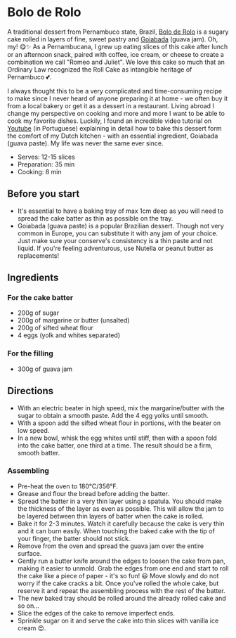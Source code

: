 # Bolo de Rolo

A traditional dessert from Pernambuco state, Brazil, [Bolo de Rolo](https://en.wikipedia.org/wiki/Bolo_de_rolo) is a sugary cake rolled in layers of fine, sweet pastry and [Goiabada](https://en.wikipedia.org/wiki/Goiabada) (guava jam). Oh, my! 😋✨ As a Pernambucana, I grew up eating slices of this cake after lunch or an afternoon snack, paired with coffee, ice cream, or cheese to create a combination we call "Romeo and Juliet". We love this cake so much that an Ordinary Law recognized the Roll Cake as intangible heritage of Pernambuco 💕.

I always thought this to be a very complicated and time-consuming recipe to make since I never heard of anyone preparing it at home - we often buy it from a local bakery or get it as a dessert in a restaurant. Living abroad I change my perspective on cooking and more and more I want to be able to cook my favorite dishes. Luckily, I found an incredible video tutorial on [Youtube](https://youtu.be/vbAjhGzXakM) (in Portuguese) explaining in detail how to bake this dessert form the comfort of my Dutch kitchen - with an essential ingredient, Goiabada (guava paste). My life was never the same ever since.

- Serves: 12-15 slices
- Preparation: 35 min
- Cooking: 8 min

## Before you start
- It's essential to have a baking tray of max 1cm deep as you will need to spread the cake batter as thin as possible on the tray.
- Goiabada (guava paste) is a popular Brazilian dessert. Though not very common in Europe, you can substitute it with any jam of your choice. Just make sure your conserve's consistency is a thin paste and not liquid. If you're feeling adventurous, use Nutella or peanut butter as replacements!

## Ingredients
### For the cake batter
- 200g of sugar
- 200g of margarine or butter (unsalted)
- 200g of sifted wheat flour
- 4 eggs (yolk and whites separated)

### For the filling
- 300g of guava jam

## Directions
- With an electric beater in high speed, mix the margarine/butter with the sugar to obtain a smooth paste. Add the 4 egg yolks until smooth.
- With a spoon add the sifted wheat flour in portions, with the beater on low speed.
- In a new bowl, whisk the egg whites until stiff, then with a spoon fold into the cake batter, one third at a time. The result should be a firm, smooth batter.

### Assembling
- Pre-heat the oven to 180°C/356°F.
- Grease and flour the bread before adding the batter.
- Spread the batter in a very thin layer using a spatula. You should make the thickness of the layer as even as possible. This will allow the jam to be layered between thin layers of batter when the cake is rolled.
- Bake it for 2-3 minutes. Watch it carefully because the cake is very thin and it can burn easily. When touching the baked cake with the tip of your finger, the batter should not stick.
- Remove from the oven and spread the guava jam over the entire surface.
- Gently run a butter knife around the edges to loosen the cake from pan, making it easier to unmold. Grab the edges from one end and start to roll the cake like a piece of paper - it's so fun! 😃 Move slowly and do not worry if the cake cracks a bit. Once you've rolled the whole cake, but reserve it and repeat the assembling process with the rest of the batter.
- The new baked tray should be rolled around the already rolled cake and so on...
- Slice the edges of the cake to remove imperfect ends.
- Sprinkle sugar on it and serve the cake into thin slices with vanilla ice cream 😍.
